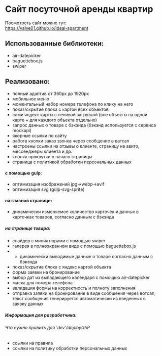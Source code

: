 # Сайт посуточной аренды квартир

Посмотреть сайт можно тут:<br>
<https://valve01.github.io/Ideal-apartment>

## Использованные библиотеки:
- air-datepicker
- baguettebox.js
- swiper

## Реализовано:
- полный адаптив от 360px до 1920px
- мобильное меню
- моментальный набор номера телефона по клику на него
- показ/скрытие блока с картой всех объектов
- сами яндекс карты с ленивой загрузкой (все объекты на одной карте + для каждого объекта отдельно)
- запрос данных о товаре с бэкэнда (бэкэнд используется с сервиса mockapi)
- якорные ссылки по сайту
- работа кнопки заказ звонка через сообщение в ватсап
- настроены ссылки на отзывы о клиенте, страницу на авито, мессенджеры клиента и др.
- кнопка прокрутки в начало страницы
- страница с политикой обработки персональных данных

#### с помощью gulp:
- оптимизация изображений jpg->webp->avif
- оптимизация svg (gulp-svg-sprite)

#### на главной странице: 
- динамически изменяемое количество карточек и данных в карточках товаров, согласно данным с бэкэнда

##### на странице товара:
- слайдер с миниатюрами с помощью swiper
- галерея в полноэкранном виде с помощью baguettebox.js
- - динамически выводимые данные о товаре согласно данным с бэкэнда
- показ/скрытие блока с яндекс картой объекта
- форма заявки на бронирование
 - выбор дат из выпадающего календаря с помощью air-datepicker
 - маска для номера телефона
 - валидация формы на корректность и полноту заполнения
 - отправка заявки на бронирование в виде сообщения через вотсап, текст сообщения генерируется автоматически из введенных в заявку данных



##### Информация для разработчика:
###### Что нужно править для 'dev'/deployGhP

- ссылки на правила 
- ссылки на политику обработки персональных данных